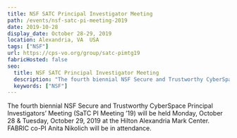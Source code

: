 ```yaml
---
title: NSF SATC Principal Investigator Meeting
path: /events/nsf-satc-pi-meeting-2019
date: 2019-10-28
display_date: October 28-29, 2019
location: Alexandria, VA  USA
tags: ["NSF"]
url: https://cps-vo.org/group/satc-pimtg19
fabricHosted: false
seo:
  title: NSF SATC Principal Investigator Meeting
  description: "The fourth biennial NSF Secure and Trustworthy CyberSpace Principal Investigators’ Meeting (SaTC PI Meeting ’19) will be held Monday, October 28 & Tuesday, October 29, 2019 at the Hilton Alexandria Mark Center. FABRIC co-PI Anita Nikolich will be in attendance."
  keywords: ["NSF"]
---
```


The fourth biennial NSF Secure and Trustworthy CyberSpace Principal Investigators’ Meeting (SaTC PI Meeting ’19) will be held Monday, October 28 & Tuesday, October 29, 2019 at the Hilton Alexandria Mark Center. FABRIC co-PI Anita Nikolich will be in attendance.
